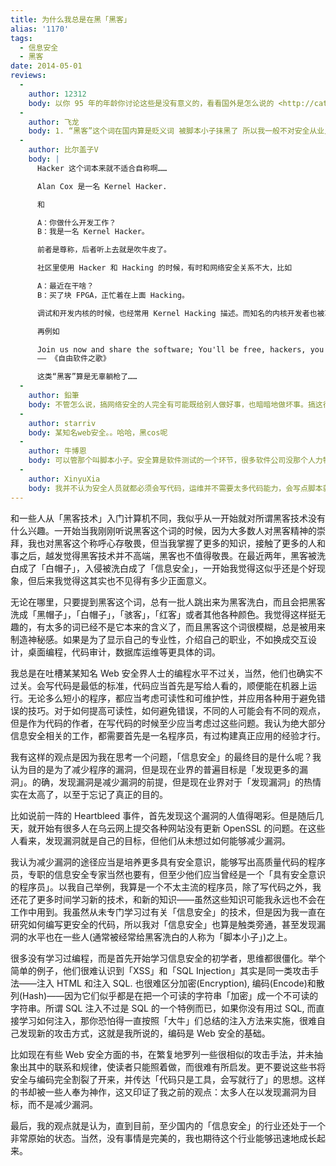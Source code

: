 ```yaml
---
title: 为什么我总是在黑「黑客」
alias: '1170'
tags:
  - 信息安全
  - 黑客
date: 2014-05-01
reviews:
  -
    author: 12312
    body: 以你 95 年的年龄你讨论这些是没有意义的，看看国外是怎么说的 <http://catb.org/~esr/faqs/hacker-howto.html#what_is>
  -
    author: 飞龙
    body: 1. “黑客”这个词在国内算是贬义词 被脚本小子抹黑了 所以我一般不对安全从业人员这么称呼 这个是要严格划清界限的 我一般叫他们“安全工程师” 2. 做测试的人就是以发现bug为目标 你还期望他们给你改bug？3.安全是测试的一类 测试是必不可少的 就算你觉得自己写的代码再怎么健壮 还是有bug 而且自己在心理上不愿意查出来自己的bug
  -
    author: 比尔盖子V
    body: |
      Hacker 这个词本来就不适合自称啊……

      Alan Cox 是一名 Kernel Hacker.

      和

      A：你做什么开发工作？
      B：我是一名 Kernel Hacker。

      前者是尊称，后者听上去就是吹牛皮了。

      社区里使用 Hacker 和 Hacking 的时候，有时和网络安全关系不大，比如

      A：最近在干啥？
      B：买了块 FPGA，正忙着在上面 Hacking。

      调试和开发内核的时候，也经常用 Kernel Hacking 描述。而知名的内核开发者也被尊称为 Kernel Hackers。

      再例如

      Join us now and share the software; You'll be free, hackers, you'll be free.
      —— 《自由软件之歌》

      这类“黑客”算是无辜躺枪了……
  -
    author: 鉛筆
    body: 不管怎么说，搞网络安全的人完全有可能既给别人做好事，也暗暗地做坏事。搞这行的更重要的是信息渠道，而不是个人有多牛叉，因为再牛叉也很难比得上团体的力量。有渠道的脚本小子比单干的高手强多了，在那种搞阴谋暗自的圈子里，小聪明比大智慧重要多了。
  -
    author: starriv
    body: 某知名web安全。。哈哈，黑cos呢
  -
    author: 牛博恩
    body: 可以管那个叫脚本小子。安全算是软件测试的一个环节，很多软件公司没那个人力物力投入也不重视，这样说起来某平台对国内信息安全的贡献还是很大的。
  -
    author: XinyuXia
    body: 我并不认为安全人员就都必须会写代码，运维并不需要太多代码能力，会写点脚本就可以了胜任，实际上现在运维安全人员远比代码安全人员多得多，毕竟用软件的比写软件的要多得多。不管做什么职业，做什么产品，质要有，量也要有，有些安全人员可能只是简单地去照着一些学来的知识去做点配置，但是这也足够了，很多时候需要的就是较低标准的，廉价的人。
---
```


和一些人从「黑客技术」入门计算机不同，我似乎从一开始就对所谓黑客技术没有什么兴趣。一开始当我刚刚听说黑客这个词的时候，因为大多数人对黑客精神的崇拜，我也对黑客这个称呼心存敬畏，但当我掌握了更多的知识，接触了更多的人和事之后，越发觉得黑客技术并不高端，黑客也不值得敬畏。在最近两年，黑客被洗白成了「白帽子」，入侵被洗白成了「信息安全」，一开始我觉得这似乎还是个好现象，但后来我觉得这其实也不见得有多少正面意义。

无论在哪里，只要提到黑客这个词，总有一批人跳出来为黑客洗白，而且会把黑客洗成「黑帽子」，「白帽子」，「骇客」，「红客」或者其他各种颜色。我觉得这样挺无趣的，有太多的词已经不是它本来的含义了，而且黑客这个词很模糊，总是被用来制造神秘感。如果是为了显示自己的专业性，介绍自己的职业，不如换成交互设计，桌面编程，代码审计，数据库运维等更具体的词。

我总是在吐槽某某知名 Web 安全界人士的编程水平不过关，当然，他们也确实不过关。会写代码是最低的标准，代码应当首先是写给人看的，顺便能在机器上运行。无论多么短小的程序，都应当考虑可读性和可维护性，并应用各种用于避免错误的技巧。对于如何提高可读性，如何避免错误，不同的人可能会有不同的观点，但是作为代码的作者，在写代码的时候至少应当考虑过这些问题。我认为绝大部分信息安全相关的工作，都需要首先是一名程序员，有过构建真正应用的经验才行。

我有这样的观点是因为我在思考一个问题，「信息安全」的最终目的是什么呢？我认为目的是为了减少程序的漏洞，但是现在业界的普遍目标是「发现更多的漏洞」。的确，发现漏洞是减少漏洞的前提，但是现在业界对于「发现漏洞」的热情实在太高了，以至于忘记了真正的目的。

比如说前一阵的 Heartbleed 事件，首先发现这个漏洞的人值得喝彩。但是随后几天，就开始有很多人在乌云网上提交各种网站没有更新 OpenSSL 的问题。在这些人看来，发现漏洞就是自己的目标，但他们从未想过如何能够减少漏洞。

我认为减少漏洞的途径应当是培养更多具有安全意识，能够写出高质量代码的程序员，专职的信息安全专家当然也要有，但至少他们应当曾经是一个「具有安全意识的程序员」。以我自己举例，我算是一个不太主流的程序员，除了写代码之外，我还花了更多时间学习新的技术，和新的知识——虽然这些知识可能我永远也不会在工作中用到。我虽然从未专门学习过有关「信息安全」的技术，但是因为我一直在研究如何编写更安全的代码，所以我对「信息安全」也算是触类旁通，甚至发现漏洞的水平也在一些人(通常被经常给黑客洗白的人称为「脚本小子」)之上。

很多没有学习过编程，而是首先开始学习信息安全的初学者，思维都很僵化。举个简单的例子，他们很难认识到「XSS」和「SQL Injection」其实是同一类攻击手法——注入 HTML 和注入 SQL. 也很难区分加密(Encryption), 编码(Encode)和散列(Hash)——因为它们似乎都是在把一个可读的字符串「加密」成一个不可读的字符串。所谓 SQL 注入不过是 SQL 的一个特例而已，如果你没有用过 SQL, 而直接学习如何注入，那你恐怕得一直按照「大牛」们总结的注入方法来实施，很难自己发现新的攻击方式，这就是我所说的，编码是 Web 安全的基础。

比如现在有些 Web 安全方面的书，在繁复地罗列一些很相似的攻击手法，并未抽象出其中的联系和规律，使读者只能照着做，而很难有所启发。更不要说这些书将安全与编码完全割裂了开来，并传达「代码只是工具，会写就行了」的思想。这样的书却被一些人奉为神作，这又印证了我之前的观点：太多人在以发现漏洞为目标，而不是减少漏洞。

最后，我的观点就是认为，直到目前，至少国内的「信息安全」的行业还处于一个非常原始的状态。当然，没有事情是完美的，我也期待这个行业能够迅速地成长起来。
